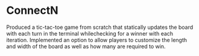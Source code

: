 # ConnectN
Produced a tic-tac-toe game from scratch that statically updates the board with each turn in the terminal whilechecking for a winner with each iteration.
Implemented an option to allow players to customize the length and width of the board as well as how many are required to win.
